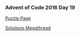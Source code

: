 ### Advent of Code 2016 Day 19

[Puzzle Page](https://adventofcode.com/2016/day/19)

[Solutions Megathread](https://www.reddit.com/r/adventofcode/comments/5j4lp1/2016_day_19_solutions/)
